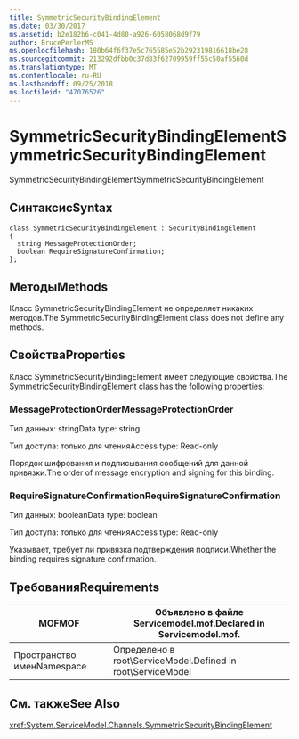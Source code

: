 ```yaml
---
title: SymmetricSecurityBindingElement
ms.date: 03/30/2017
ms.assetid: b2e182b6-c041-4d80-a926-6058068d9f79
author: BrucePerlerMS
ms.openlocfilehash: 180b64f6f37e5c765585e52b292319816618be28
ms.sourcegitcommit: 213292dfbb0c37d83f62709959ff55c50af5560d
ms.translationtype: MT
ms.contentlocale: ru-RU
ms.lasthandoff: 09/25/2018
ms.locfileid: "47076526"
---
```

# <a name="symmetricsecuritybindingelement"></a><span data-ttu-id="b1c32-102">SymmetricSecurityBindingElement</span><span class="sxs-lookup"><span data-stu-id="b1c32-102">SymmetricSecurityBindingElement</span></span>
<span data-ttu-id="b1c32-103">SymmetricSecurityBindingElement</span><span class="sxs-lookup"><span data-stu-id="b1c32-103">SymmetricSecurityBindingElement</span></span>  
  
## <a name="syntax"></a><span data-ttu-id="b1c32-104">Синтаксис</span><span class="sxs-lookup"><span data-stu-id="b1c32-104">Syntax</span></span>  
  
```  
class SymmetricSecurityBindingElement : SecurityBindingElement  
{  
  string MessageProtectionOrder;  
  boolean RequireSignatureConfirmation;  
};  
```  
  
## <a name="methods"></a><span data-ttu-id="b1c32-105">Методы</span><span class="sxs-lookup"><span data-stu-id="b1c32-105">Methods</span></span>  
 <span data-ttu-id="b1c32-106">Класс SymmetricSecurityBindingElement не определяет никаких методов.</span><span class="sxs-lookup"><span data-stu-id="b1c32-106">The SymmetricSecurityBindingElement class does not define any methods.</span></span>  
  
## <a name="properties"></a><span data-ttu-id="b1c32-107">Свойства</span><span class="sxs-lookup"><span data-stu-id="b1c32-107">Properties</span></span>  
 <span data-ttu-id="b1c32-108">Класс SymmetricSecurityBindingElement имеет следующие свойства.</span><span class="sxs-lookup"><span data-stu-id="b1c32-108">The SymmetricSecurityBindingElement class has the following properties:</span></span>  
  
### <a name="messageprotectionorder"></a><span data-ttu-id="b1c32-109">MessageProtectionOrder</span><span class="sxs-lookup"><span data-stu-id="b1c32-109">MessageProtectionOrder</span></span>  
 <span data-ttu-id="b1c32-110">Тип данных: string</span><span class="sxs-lookup"><span data-stu-id="b1c32-110">Data type: string</span></span>  
  
 <span data-ttu-id="b1c32-111">Тип доступа: только для чтения</span><span class="sxs-lookup"><span data-stu-id="b1c32-111">Access type: Read-only</span></span>  
  
 <span data-ttu-id="b1c32-112">Порядок шифрования и подписывания сообщений для данной привязки.</span><span class="sxs-lookup"><span data-stu-id="b1c32-112">The order of message encryption and signing for this binding.</span></span>  
  
### <a name="requiresignatureconfirmation"></a><span data-ttu-id="b1c32-113">RequireSignatureConfirmation</span><span class="sxs-lookup"><span data-stu-id="b1c32-113">RequireSignatureConfirmation</span></span>  
 <span data-ttu-id="b1c32-114">Тип данных: boolean</span><span class="sxs-lookup"><span data-stu-id="b1c32-114">Data type: boolean</span></span>  
  
 <span data-ttu-id="b1c32-115">Тип доступа: только для чтения</span><span class="sxs-lookup"><span data-stu-id="b1c32-115">Access type: Read-only</span></span>  
  
 <span data-ttu-id="b1c32-116">Указывает, требует ли привязка подтверждения подписи.</span><span class="sxs-lookup"><span data-stu-id="b1c32-116">Whether the binding requires signature confirmation.</span></span>  
  
## <a name="requirements"></a><span data-ttu-id="b1c32-117">Требования</span><span class="sxs-lookup"><span data-stu-id="b1c32-117">Requirements</span></span>  
  
|<span data-ttu-id="b1c32-118">MOF</span><span class="sxs-lookup"><span data-stu-id="b1c32-118">MOF</span></span>|<span data-ttu-id="b1c32-119">Объявлено в файле Servicemodel.mof.</span><span class="sxs-lookup"><span data-stu-id="b1c32-119">Declared in Servicemodel.mof.</span></span>|  
|---------|-----------------------------------|  
|<span data-ttu-id="b1c32-120">Пространство имен</span><span class="sxs-lookup"><span data-stu-id="b1c32-120">Namespace</span></span>|<span data-ttu-id="b1c32-121">Определено в root\ServiceModel.</span><span class="sxs-lookup"><span data-stu-id="b1c32-121">Defined in root\ServiceModel</span></span>|  
  
## <a name="see-also"></a><span data-ttu-id="b1c32-122">См. также</span><span class="sxs-lookup"><span data-stu-id="b1c32-122">See Also</span></span>  
 <xref:System.ServiceModel.Channels.SymmetricSecurityBindingElement>
